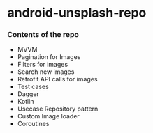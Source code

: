 # android-unsplash-repo

### Contents of the repo
- MVVM
- Pagination for Images
- Filters for images
- Search new images
- Retrofit API calls for images
- Test cases
- Dagger
- Kotlin
- Usecase Repository pattern
- Custom Image loader
- Coroutines
